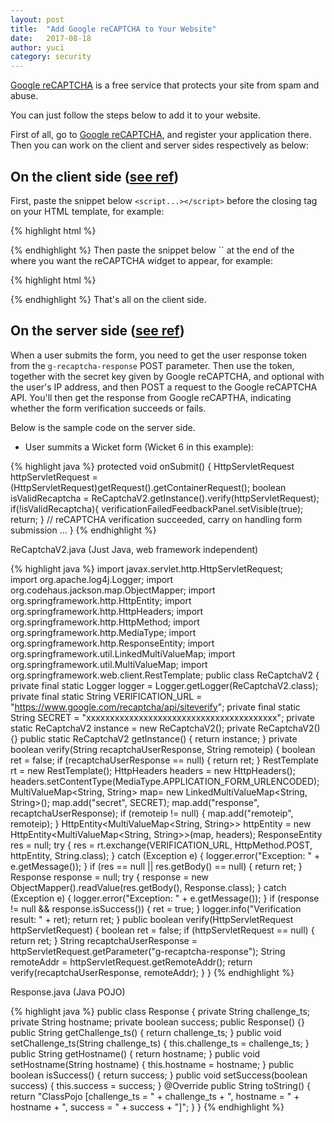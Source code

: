 ```yaml
---
layout: post
title:  "Add Google reCAPTCHA to Your Website"
date:   2017-08-18
author: yuci
category: security
---
```


[Google reCAPTCHA][1] is a free service that protects your site from spam and abuse.

You can just follow the steps below to add it to your website.

First of all, go to [Google reCAPTCHA][2], and register your application there. Then you can work on the client and server sides respectively as below:

## On the client side ([see ref][3]) ##

First, paste the snippet below `<script...></script>` before the closing </head> tag on your HTML template, for example:

{% highlight html %}
    <script src='https://www.google.com/recaptcha/api.js'></script>
</head>
{% endhighlight %} 
Then paste the snippet below `<div...></div>` at the end of the <form> where you want the reCAPTCHA widget to appear, for example:

{% highlight html %}
    <div class="g-recaptcha" data-sitekey="{your public site key given by Google reCAPTCHA}"></div>
</form>
{% endhighlight %} 
That's all on the client side.

## On the server side ([see ref][4]) ##

When a user submits the form, you need to get the user response token from the `g-recaptcha-response` POST parameter. Then use the token, together with the secret key given by Google reCAPTCHA, and optional with the user's IP address, and then POST a request to the Google reCAPTCHA API. You'll then get the response from Google reCAPTHA, indicating whether the form verification succeeds or fails.

Below is the sample code on the server side.

 - User summits a Wicket form (Wicket 6 in this example):

{% highlight java %}
protected void onSubmit() {
    HttpServletRequest httpServletRequest = (HttpServletRequest)getRequest().getContainerRequest();
    boolean isValidRecaptcha = ReCaptchaV2.getInstance().verify(httpServletRequest);
    if(!isValidRecaptcha){
        verificationFailedFeedbackPanel.setVisible(true);
        return;
    }
    // reCAPTCHA verification succeeded, carry on handling form submission
    ...
}
{% endhighlight %}    

ReCaptchaV2.java (Just Java, web framework independent)

{% highlight java %}
import javax.servlet.http.HttpServletRequest;    
import org.apache.log4j.Logger;
import org.codehaus.jackson.map.ObjectMapper;
import org.springframework.http.HttpEntity;
import org.springframework.http.HttpHeaders;
import org.springframework.http.HttpMethod;
import org.springframework.http.MediaType;
import org.springframework.http.ResponseEntity;
import org.springframework.util.LinkedMultiValueMap;
import org.springframework.util.MultiValueMap;
import org.springframework.web.client.RestTemplate;
public class ReCaptchaV2 {
    private final static Logger logger = Logger.getLogger(ReCaptchaV2.class);
    private final static String VERIFICATION_URL = "https://www.google.com/recaptcha/api/siteverify";
    private final static String SECRET = "xxxxxxxxxxxxxxxxxxxxxxxxxxxxxxxxxxxxxxxx";
    private static ReCaptchaV2 instance = new ReCaptchaV2();
    private ReCaptchaV2() {}
    public static ReCaptchaV2 getInstance() {
        return instance;
    }
    private boolean verify(String recaptchaUserResponse, String remoteip) {
        boolean ret = false;
        if (recaptchaUserResponse == null) {
            return ret;
        }
        RestTemplate rt = new RestTemplate();
        HttpHeaders headers = new HttpHeaders();
        headers.setContentType(MediaType.APPLICATION_FORM_URLENCODED);
        MultiValueMap<String, String> map= new LinkedMultiValueMap<String, String>();
        map.add("secret", SECRET);
        map.add("response", recaptchaUserResponse);
        if (remoteip != null) {
            map.add("remoteip", remoteip);
        }
        HttpEntity<MultiValueMap<String, String>> httpEntity = new HttpEntity<MultiValueMap<String, String>>(map, headers);
        ResponseEntity<String> res = null;
        try {
            res = rt.exchange(VERIFICATION_URL, HttpMethod.POST, httpEntity, String.class);
        } catch (Exception e) {
            logger.error("Exception: " + e.getMessage());
        }
        if (res == null || res.getBody() == null) {
            return ret;
        }
        Response response = null;
        try {
            response = new ObjectMapper().readValue(res.getBody(), Response.class);
        } catch (Exception e) {
            logger.error("Exception: " + e.getMessage());
        }
        if (response != null && response.isSuccess()) {
            ret = true;
        }
        logger.info("Verification result: " + ret);
        return ret;
    }
    public boolean verify(HttpServletRequest httpServletRequest) {
        boolean ret = false;
        if (httpServletRequest == null) {
            return ret;
        }
        String recaptchaUserResponse = httpServletRequest.getParameter("g-recaptcha-response");
        String remoteAddr = httpServletRequest.getRemoteAddr();
        return verify(recaptchaUserResponse, remoteAddr);
    }
}
{% endhighlight %} 

Response.java (Java POJO)

{% highlight java %}
public class Response {
    private String challenge_ts;
    private String hostname;
    private boolean success;
    public Response() {}
    public String getChallenge_ts() {
        return challenge_ts;
    }
    public void setChallenge_ts(String challenge_ts) {
        this.challenge_ts = challenge_ts;
    }
    public String getHostname() {
        return hostname;
    }
    public void setHostname(String hostname) {
        this.hostname = hostname;
    }
    public boolean isSuccess() {
        return success;
    }
    public void setSuccess(boolean success) {
        this.success = success;
    }
    @Override
    public String toString() {
        return "ClassPojo [challenge_ts = " + challenge_ts + ", hostname = " + hostname + ", success = " + success + "]";
    }
}
{% endhighlight %} 

  [1]: https://developers.google.com/recaptcha/docs/versions
  [2]: https://www.google.com/recaptcha/admin
  [3]: https://developers.google.com/recaptcha/docs/display
  [4]: https://developers.google.com/recaptcha/docs/verify
